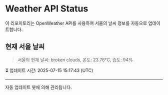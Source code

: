 
# Weather API Status

이 리포지토리는 OpenWeather API를 사용하여 서울의 날씨 정보를 자동으로 업데이트합니다.

## 현재 서울 날씨
> 서울의 현재 날씨: broken clouds, 온도: 23.76°C, 습도: 94%

⏳ 업데이트 시간: 2025-07-15 15:17:43 (UTC)

---
자동 업데이트 봇에 의해 관리됩니다.

